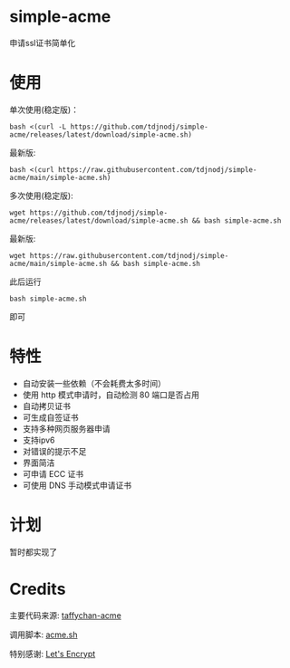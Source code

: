 # simple-acme

申请ssl证书简单化

# 使用

单次使用(稳定版)：

```shell
bash <(curl -L https://github.com/tdjnodj/simple-acme/releases/latest/download/simple-acme.sh)
```

最新版:

```shell
bash <(curl https://raw.githubusercontent.com/tdjnodj/simple-acme/main/simple-acme.sh)
```

多次使用(稳定版):

```shell
wget https://github.com/tdjnodj/simple-acme/releases/latest/download/simple-acme.sh && bash simple-acme.sh
```

最新版:

```shell
wget https://raw.githubusercontent.com/tdjnodj/simple-acme/main/simple-acme.sh && bash simple-acme.sh
```


此后运行
```shell
bash simple-acme.sh
```
即可

# 特性

- 自动安装一些依赖（不会耗费太多时间）
- 使用 http 模式申请时，自动检测 80 端口是否占用
- 自动拷贝证书
- 可生成自签证书
- 支持多种网页服务器申请
- 支持ipv6
- 对错误的提示不足
- 界面简洁
- 可申请 ECC 证书
- 可使用 DNS 手动模式申请证书

# 计划

暂时都实现了

# Credits

主要代码来源: [taffychan-acme](https://github.com/taffychan/acme)

调用脚本: [acme.sh](https://acme.sh/)

特别感谢: [Let's Encrypt](https://letsencrypt.org/)
